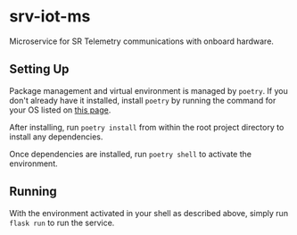 # srv-iot-ms

Microservice for SR Telemetry communications with onboard hardware.

## Setting Up

Package management and virtual environment is managed by `poetry`. If you don't already have it installed, install `poetry` by running the command for your OS listed on [this page](https://python-poetry.org/docs/#installation).

After installing, run `poetry install` from within the root project directory to install any dependencies.

Once dependencies are installed, run `poetry shell` to activate the environment.

## Running

With the environment activated in your shell as described above, simply run `flask run` to run the service.
